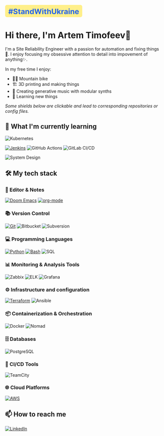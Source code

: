 [![Stand With Ukraine](https://raw.githubusercontent.com/vshymanskyy/StandWithUkraine/main/badges/StandWithUkraine.svg)](https://stand-with-ukraine.pp.ua)

# Hi there, I'm Artem Timofeev👋

I'm a Site Reliability Engineer with a passion for automation and fixing things👷.
I enjoy focusing my obsessive attention to detail into impovement of anything✨.

In my free time I enjoy:

- 🚵‍♂️ Mountain bike
- 🏗️ 3D printing and making things
- 🎹 Creating generative music with modular synths
- 📖 Learning new things

<em>Some shields below are clickable and lead to corresponding repositories or config files.</em>

## 🌱 What I'm currently learning

<picture>
  <img alt="Kubernetes" src="https://img.shields.io/badge/-Kubernetes-316ce6?style=flat&logo=kubernetes&logoColor=white">
</picture>

[![Jenkins](https://img.shields.io/badge/-Jenkins-e4313e?style=flat&logo=jenkins&logoColor=white)](https://github.com/atimofeev/learning-jenkins)
<picture>
  <img alt="GitHub Actions" src="https://img.shields.io/badge/-GitHub_Actions-278cff?style=flat&logo=github-actions&logoColor=white">
</picture>
<picture>
  <img alt="GitLab CI/CD" src="https://img.shields.io/badge/-GitLab_CI/CD-FCA121?style=flat&logo=gitlab&logoColor=e34930">
</picture>

<picture>
  <img alt="System Design" src="https://img.shields.io/badge/-System_Design-000000?style=flat&logoColor=white">
</picture>

## 🛠️ My tech stack

### 📝 Editor & Notes

[![Doom Emacs](https://img.shields.io/badge/-Doom_Emacs-8558b7?style=flat&logo=gnu-emacs&logoColor=3b1b54)](https://github.com/atimofeev/dotfiles/tree/main/doom)
[![org-mode](https://img.shields.io/badge/-Org_Mode-8558b7?style=flat&logo=Org&logoColor=77aa99)](https://gitlab.com/a_timofeev/org/)

### 📚 Version Control

[![Git](https://img.shields.io/badge/-Git-f05030?style=flat&logo=git&logoColor=white)](https://github.com/atimofeev/dotfiles/blob/main/git/files/gitconfig)
<picture>
  <img alt="Bitbucket" src="https://img.shields.io/badge/-Bitbucket-155bcb?style=flat&logo=bitbucket&logoColor=white">
</picture>
<picture>
  <img alt="Subversion" src="https://img.shields.io/badge/-Subversion-849fcb?style=flat&logo=subversion&logoColor=white">
</picture>

### 💻 Programming Languages

[![Python](https://img.shields.io/badge/-Python-346c99?style=flat&logo=python&logoColor=ffcd3a)](https://github.com/atimofeev/learning-python)
[![Bash](https://img.shields.io/badge/-Bash-232c34?style=flat&logo=gnu-bash&logoColor=4ca920)](https://github.com/atimofeev/dotfiles)
<picture>
  <img alt="SQL" src="https://img.shields.io/badge/-SQL-31648c?style=flat&logo=amazondynamodb&logoColor=white">
</picture>

### 📊 Monitoring & Analysis Tools

<picture>
  <img alt="Zabbix" src="https://img.shields.io/badge/-Zabbix-cd0000?style=flat&logo=zotero&logoColor=white">
</picture>
<picture>
  <img alt="ELK" src="https://img.shields.io/badge/-ELK-38bfb0?style=flat&logo=elasticsearch&logoColor=f0c000">
</picture>
<picture>
  <img alt="Grafana" src="https://img.shields.io/badge/-Grafana-f05a23?style=flat&logo=grafana&logoColor=fbc803">
</picture>

### ⚙️ Infrastructure and configuration

[![Terraform](https://img.shields.io/badge/-Terraform-7b42bc?style=flat&logo=terraform&logoColor=white)](https://github.com/atimofeev/learning-terraform)
<picture>
  <img alt="Ansible" src="https://img.shields.io/badge/-Ansible-EE0000?style=flat&logo=ansible&logoColor=151515">
</picture>

### 📦 Containerization & Orchestration

<picture>
  <img alt="Docker" src="https://img.shields.io/badge/-Docker-086dd7?style=flat&logo=docker&logoColor=white">
</picture>
<picture>
  <img alt="Nomad" src="https://img.shields.io/badge/-Nomad-2cbc85?style=flat&logo=hashicorp&logoColor=black">
</picture>

### 🗄️ Databases

<picture>
  <img alt="PostgreSQL" src="https://img.shields.io/badge/-PostgreSQL-396c94?style=flat&logo=postgresql&logoColor=white">
</picture>

### 🚀 CI/CD Tools

<picture>
  <img alt="TeamCity" src="https://img.shields.io/badge/-TeamCity-000000?style=flat&logo=teamcity&logoColor=05b3ed">
</picture>

### 🌐 Cloud Platforms

[![AWS](https://img.shields.io/badge/-AWS-ff9c08?style=flat&logo=amazon-aws&logoColor=2c3644)](https://github.com/atimofeev/learning-terraform)

## 📫 How to reach me

[![LinkedIn](https://img.shields.io/badge/LinkedIn-Artem_Timofeev-0a66c2?style=flat&logo=linkedin&logoColor=0a66c2)](https://www.linkedin.com/in/artem-timofeev-240b7a14b/)

